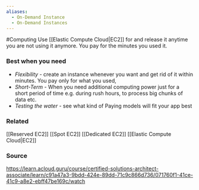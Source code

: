 ```yaml
---
aliases:
  - On-Demand Instance
  - On-Demand Instances
---
```

#Computing 
Use [[Elastic Compute Cloud|EC2]] for and release it anytime you are not using it anymore.
You pay for the minutes you used it.
### Best when you need
* *Flexibility* - create an instance whenever you want and get rid of it within minutes. You pay only for what you used,
* *Short-Term* - When you need additional computing power just for a short period of time e.g. during rush hours, to process big chunks of data etc.
* *Testing the water* - see what kind of Paying models will fit your app best
### Related
[[Reserved EC2]]
[[Spot EC2]]
[[Dedicated EC2]]
[[Elastic Compute Cloud|EC2]]
### Source
 https://learn.acloud.guru/course/certified-solutions-architect-associate/learn/c91a47a3-9bdd-424e-89dd-71c9c866d736/071760f1-41ce-41c9-a8e2-ebff47be169c/watch
